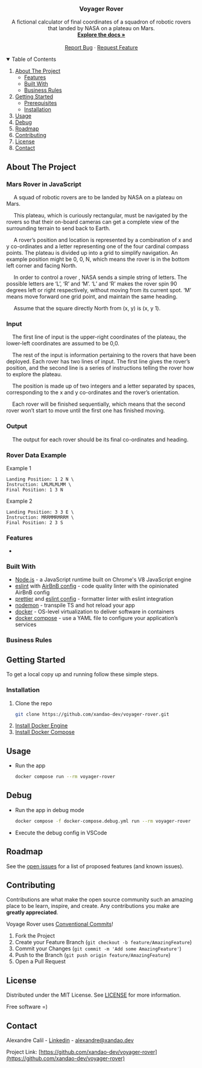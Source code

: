 <br />
<p align="center">
  <h3 align="center">Voyager Rover</h3>

  <p align="center">
    A fictional calculator of final coordinates of a squadron of robotic rovers that landed by NASA on a plateau on Mars.
    <br />
    <a href="https://github.com/xandao-dev/voyager-rover"><strong>Explore the docs »</strong></a>
    <br />
    <br />
    <a href="https://github.com/xandao-dev/voyager-rover/issues">Report Bug</a>
    ·
    <a href="https://github.com/xandao-dev/voyager-rover/issues">Request Feature</a>
  </p>
</p>

<!-- TABLE OF CONTENTS -->
<details open="open">
  <summary>Table of Contents</summary>
  <ol>
    <li>
      <a href="#about-the-project">About The Project</a>
      <ul>
        <li><a href="#features">Features</a></li>
        <li><a href="#built-with">Built With</a></li>
        <li><a href="#business-rules">Business Rules</a></li>
      </ul>
    </li>
    <li>
      <a href="#getting-started">Getting Started</a>
      <ul>
        <li><a href="#prerequisites">Prerequisites</a></li>
        <li><a href="#installation">Installation</a></li>
      </ul>
    </li>
    <li><a href="#usage">Usage</a></li>
    <li><a href="#usage">Debug</a></li>
    <li><a href="#roadmap">Roadmap</a></li>
    <li><a href="#contributing">Contributing</a></li>
    <li><a href="#license">License</a></li>
    <li><a href="#contact">Contact</a></li>
  </ol>
</details>

<!-- ABOUT THE PROJECT -->

## About The Project

### Mars Rover in JavaScript

&nbsp;&nbsp;&nbsp;&nbsp; A squad of robotic rovers are to be landed by NASA on a plateau on Mars. <br />

&nbsp;&nbsp;&nbsp;&nbsp; This plateau, which is curiously rectangular, must be navigated by the rovers so that their on-board cameras can get a complete view of the surrounding terrain to send back to Earth. <br />

&nbsp;&nbsp;&nbsp;&nbsp; A rover’s position and location is represented by a combination of x and y co-ordinates and a letter representing one of the four cardinal compass points. The plateau is divided up into a grid to simplify navigation. An example position might be 0, 0, N, which means the rover is in the bottom left corner and facing North. <br />

&nbsp;&nbsp;&nbsp;&nbsp; In order to control a rover , NASA sends a simple string of letters. The possible letters are ‘L’, ‘R’ and ‘M’. ‘L’ and ‘R’ makes the rover spin 90 degrees left or right respectively, without moving from its current spot. ‘M’ means move forward one grid point, and maintain the same heading. <br />

&nbsp;&nbsp;&nbsp;&nbsp; Assume that the square directly North from (x, y) is (x, y 1).

### Input

&nbsp;&nbsp;&nbsp;&nbsp;The first line of input is the upper-right coordinates of the plateau, the lower-left coordinates are assumed to be 0,0. <br />

&nbsp;&nbsp;&nbsp;&nbsp;The rest of the input is information pertaining to the rovers that have been deployed. Each rover has two lines of input. The first line gives the rover’s position, and the second line is a series of instructions telling the rover how to explore the plateau. <br />

&nbsp;&nbsp;&nbsp;&nbsp;The position is made up of two integers and a letter separated by spaces, corresponding to the x and y co-ordinates and the rover’s orientation. <br />

&nbsp;&nbsp;&nbsp;&nbsp;Each rover will be finished sequentially, which means that the second rover won’t start to move until the first one has finished moving.

### Output

&nbsp;&nbsp;&nbsp;&nbsp;The output for each rover should be its final co-ordinates and heading.

### Rover Data Example

Example 1

```
Landing Position: 1 2 N \
Instruction: LMLMLMLMM \
Final Position: 1 3 N
```

Example 2

```
Landing Position: 3 3 E \
Instruction: MRRMMRMRRM \
Final Position: 2 3 S
```

### Features

-

### Built With

- [Node.js](https://nodejs.org/) - a JavaScript runtime built on Chrome's V8 JavaScript engine
- [eslint](https://github.com/eslint/eslint) with [AirBnB config](https://github.com/iamturns/eslint-config-airbnb-typescript) - code quality linter with the opinionated AirBnB config
- [prettier](https://github.com/prettier/prettier) and [eslint config](https://github.com/prettier/eslint-config-prettier) - formatter linter with eslint integration
- [nodemon](https://nodemon.io/) - transpile TS and hot reload your app
- [docker](https://www.docker.com/) - OS-level virtualization to deliver software in containers
- [docker compose](https://docs.docker.com/compose/) - use a YAML file to configure your application’s services

### Business Rules

<!-- GETTING STARTED -->

## Getting Started

To get a local copy up and running follow these simple steps.

### Installation

1. Clone the repo
   ```sh
   git clone https://github.com/xandao-dev/voyager-rover.git
   ```
2. [Install Docker Engine](https://docs.docker.com/engine/install/)
3. [Install Docker Compose](https://docs.docker.com/compose/install/)

<!-- USAGE EXAMPLES -->

## Usage

- Run the app
  ```sh
  docker compose run --rm voyager-rover
  ```

## Debug

- Run the app in debug mode

  ```sh
  docker compose -f docker-compose.debug.yml run --rm voyager-rover
  ```

- Execute the debug config in VSCode

## Roadmap

See the [open issues](https://github.com/xandao-dev/voyager-rover/issues) for a list of proposed features (and known issues).

## Contributing

Contributions are what make the open source community such an amazing place to be learn, inspire, and create. Any contributions you make are **greatly appreciated**.

Voyage Rover uses [Conventional Commits](www.conventionalcommits.org)!

1. Fork the Project
2. Create your Feature Branch (`git checkout -b feature/AmazingFeature`)
3. Commit your Changes (`git commit -m 'Add some AmazingFeature'`)
4. Push to the Branch (`git push origin feature/AmazingFeature`)
5. Open a Pull Request

## License

Distributed under the MIT License. See [LICENSE](./LICENSE.md) for more information.

Free software =)

## Contact

Alexandre Calil - [Linkedin](https://www.linkedin.com/in/xandao-dev/) - [alexandre@xandao.dev](mailto:alexandre@xandao.dev)

Project Link: [https://github.com/xandao-dev/voyager-rover](https://github.com/xandao-dev/voyager-rover)
